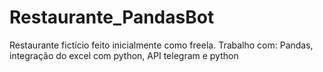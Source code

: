 # Restaurante_PandasBot
Restaurante fictício feito inicialmente como freela. Trabalho com: Pandas, integração do excel com python, API telegram e python
